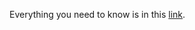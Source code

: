 Everything you need to know is in this [link](https://docs.google.com/document/d/1Sh008OGDTsUdBqq1LNBp4BfV4n1sAcJ5cxJFwtNVncw/edit?usp=sharing).
